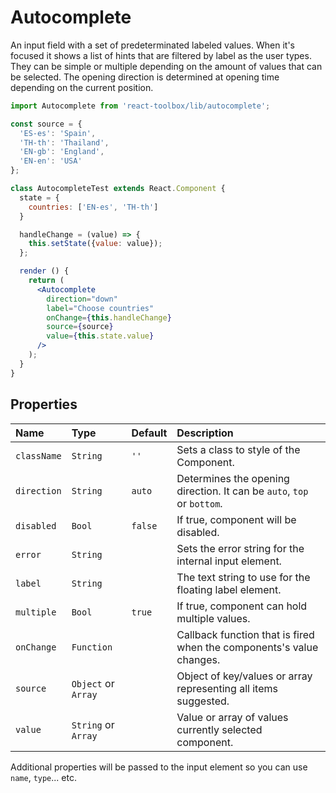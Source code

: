 # Autocomplete

An input field with a set of predeterminated labeled values. When it's focused it shows a list of hints that are filtered by label as the user types. They can be simple or multiple depending on the amount of values that can be selected. The opening direction is determined at opening time depending on the current position.

<!-- example -->
```jsx
import Autocomplete from 'react-toolbox/lib/autocomplete';

const source = {
  'ES-es': 'Spain', 
  'TH-th': 'Thailand', 
  'EN-gb': 'England', 
  'EN-en': 'USA'
};

class AutocompleteTest extends React.Component {
  state = { 
    countries: ['EN-es', 'TH-th']
  }

  handleChange = (value) => {
    this.setState({value: value});
  };

  render () {
    return (
      <Autocomplete
        direction="down"
        label="Choose countries"
        onChange={this.handleChange}
        source={source}
        value={this.state.value}
      />
    );
  }
}
```

## Properties

| Name              | Type          | Default         | Description|
|:-----|:-----|:-----|:-----|
| `className`     | `String`      | `''`            | Sets a class to style of the Component.|
| `direction`    | `String`       |  `auto`        | Determines the opening direction. It can be `auto`, `top` or `bottom`. |
| `disabled`      | `Bool`        |  `false`         | If true, component will be disabled.|
| `error`         | `String`      |         | Sets the error string for the internal input element.|
| `label`         | `String`      |         | The text string to use for the floating label element.|
| `multiple`      | `Bool`        | `true`          | If true, component can hold multiple values.|
| `onChange`      | `Function`    |                 | Callback function that is fired when the components's value changes.|
| `source`    | `Object` or `Array`   |           | Object of key/values or array representing all items suggested. |
| `value`         | `String` or `Array`    |        | Value or array of values currently selected component.|

Additional properties will be passed to the input element so you can use `name`, `type`... etc.
